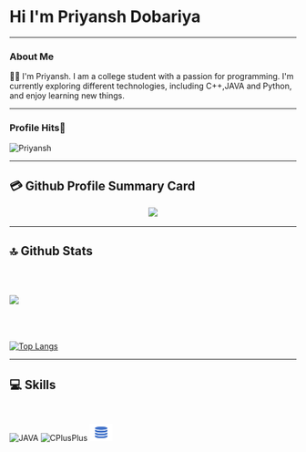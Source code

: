 


<h1> Hi I'm Priyansh Dobariya</h1>

---
### About Me



:man_technologist: I'm Priyansh. I am a college student with a passion for programming. I'm currently exploring different technologies, including C++,JAVA and Python, and enjoy learning new things.


---
### Profile Hits🔳
<p align="left"> <img src="https://komarev.com/ghpvc/?username=priyansh203&label=Profile%20views&color=0e75b6&style=flat" alt="Priyansh" /> </p>

---

## 💳 Github Profile Summary Card
<p align="center">
  <img src="https://github-profile-summary-cards.vercel.app/api/cards/profile-details?username=priyansh203&theme=vue"/>
</p>

---


## 🔝 Github Stats


<br></br>
<div>
   <img height="180em" src="https://github-readme-streak-stats.herokuapp.com/?user=priyansh203&theme=chartreuse-dark&hide_border=true" />
</div>
   
<br></br>
   
[![Top Langs](https://github-readme-stats-git-masterrstaa-rickstaa.vercel.app/api/top-langs/?username=priyansh203)](https://github.com/anuraghazra/github-readme-stats)



  

---

## 💻 Skills
 
<div style="display: inline_block"><br>
  <p>
  <img alt="JAVA" height="30" width="40" src="https://cdn.jsdelivr.net/gh/devicons/devicon/icons/java/java-original.svg">
  <img alt="CPlusPlus" height="30" width="40" src="https://cdn.jsdelivr.net/gh/devicons/devicon/icons/cplusplus/cplusplus-original.svg">
  <img alt="SQL" height="30" width="40" src="https://raw.githubusercontent.com/github/explore/80688e429a7d4ef2fca1e82350fe8e3517d3494d/topics/sql/sql.png">
     
  </p>
    
</div>
